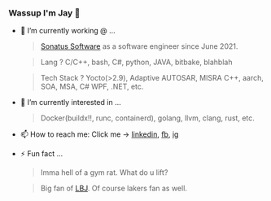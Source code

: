 ### Wassup I'm Jay 🐒

- 🔭 I’m currently working @ ...
  >[Sonatus Software](http://www.sonatus.com) as a software engineer since June 2021.

  >Lang ? C/C++, bash, C#, python, JAVA, bitbake, blahblah

  >Tech Stack ? Yocto(>2.9), Adaptive AUTOSAR, MISRA C++, aarch, SOA, MSA, C# WPF, .NET, etc.

- 🌱 I’m currently interested in ...
  > Docker(buildx!!, runc, containerd), golang, llvm, clang, rust, etc.

- 📫 How to reach me: Click me -> [linkedin](https://linkedin.com/in/jayjayleekr), [fb](https://facebook.com/jayjaykr), [ig](https://instagram.com/jaylee.kr)

- ⚡ Fun fact ...
  > Imma hell of a gym rat. What do u lift?
  
  > Big fan of [LBJ](https://en.wikipedia.org/wiki/LeBron_James). Of course lakers fan as well.
  

<!--
**jayleekr/jayleekr** is a ✨ _special_ ✨ repository because its `README.md` (this file) appears on your GitHub profile.

Here are some ideas to get you started:

- 🔭 I’m currently working on ...
- 🌱 I’m currently learning ...
- 👯 I’m looking to collaborate on ...
- 🤔 I’m looking for help with ...
- 💬 Ask me about ...
- 📫 How to reach me: ...
- 😄 Pronouns: ...
- ⚡ Fun fact: ...
-->
